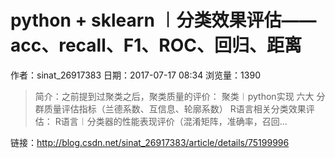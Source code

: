 # python + sklearn ︱分类效果评估——acc、recall、F1、ROC、回归、距离
作者：sinat_26917383
日期：2017-07-17 08:34
浏览量：1390
> 简介：之前提到过聚类之后，聚类质量的评价： 
聚类︱python实现 六大 分群质量评估指标（兰德系数、互信息、轮廓系数） 
R语言相关分类效果评估： 
R语言︱分类器的性能表现评价（混淆矩阵，准确率，召回...

 链接：http://blog.csdn.net/sinat_26917383/article/details/75199996
